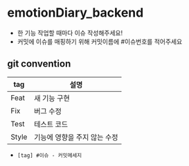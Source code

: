 # emotionDiary_backend

- 한 기능 작업할 때마다 이슈 작성해주세요!
- 커밋에 이슈를 매핑하기 위해 커밋이름에 #이슈번호를 적어주세요

## git convention

|tag|설명|
|---|---|
|Feat|새 기능 구현|
|Fix|버그 수정|
|Test|테스트 코드|
|Style|기능에 영향을 주지 않는 수정|
- `[tag] #이슈 - 커밋메세지`
